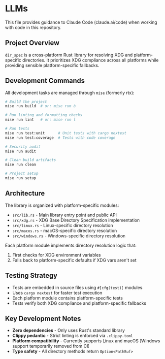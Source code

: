 # LLMs

This file provides guidance to Claude Code (claude.ai/code) when working with code in this repository.

## Project Overview

`dir_spec` is a cross-platform Rust library for resolving XDG and platform-specific directories. It prioritizes XDG
compliance across all platforms while providing sensible platform-specific fallbacks.

## Development Commands

All development tasks are managed through `mise` (formerly rtx):

```bash
# Build the project
mise run build  # or: mise run b

# Run linting and formatting checks
mise run lint   # or: mise run l

# Run tests
mise run test:unit      # Unit tests with cargo nextest
mise run test:coverage  # Tests with code coverage

# Security audit
mise run audit

# Clean build artifacts
mise run clean

# Project setup
mise run setup
```

## Architecture

The library is organized with platform-specific modules:

- `src/lib.rs` - Main library entry point and public API
- `src/xdg.rs` - XDG Base Directory Specification implementation
- `src/linux.rs` - Linux-specific directory resolution
- `src/macos.rs` - macOS-specific directory resolution  
- `src/windows.rs` - Windows-specific directory resolution

Each platform module implements directory resolution logic that:

1. First checks for XDG environment variables
2. Falls back to platform-specific defaults if XDG vars aren't set

## Testing Strategy

- Tests are embedded in source files using `#[cfg(test)]` modules
- Uses `cargo nextest` for faster test execution
- Each platform module contains platform-specific tests
- Tests verify both XDG compliance and platform-specific fallbacks

## Key Development Notes

- **Zero dependencies** - Only uses Rust's standard library
- **Clippy pedantic** - Strict linting is enforced via `.clippy.toml`
- **Platform compatibility** - Currently supports Linux and macOS (Windows support temporarily removed from CI)
- **Type safety** - All directory methods return `Option<PathBuf>`
